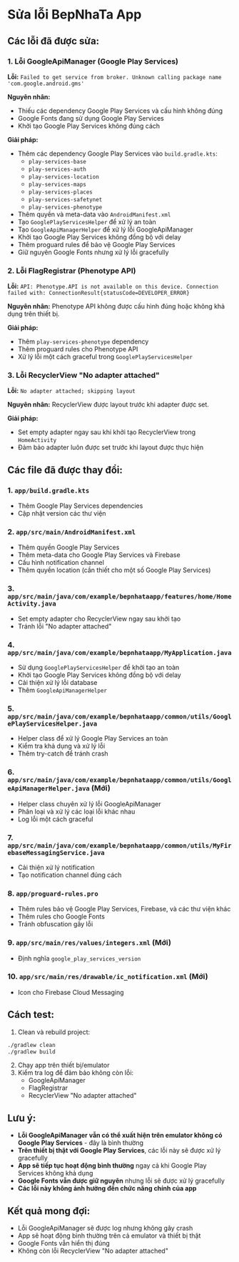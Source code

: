 # Sửa lỗi BepNhaTa App

## Các lỗi đã được sửa:

### 1. Lỗi GoogleApiManager (Google Play Services)
**Lỗi:** `Failed to get service from broker. Unknown calling package name 'com.google.android.gms'`

**Nguyên nhân:** 
- Thiếu các dependency Google Play Services và cấu hình không đúng
- Google Fonts đang sử dụng Google Play Services
- Khởi tạo Google Play Services không đúng cách

**Giải pháp:**
- Thêm các dependency Google Play Services vào `build.gradle.kts`:
  - `play-services-base`
  - `play-services-auth` 
  - `play-services-location`
  - `play-services-maps`
  - `play-services-places`
  - `play-services-safetynet`
  - `play-services-phenotype`
- Thêm quyền và meta-data vào `AndroidManifest.xml`
- Tạo `GooglePlayServicesHelper` để xử lý an toàn
- Tạo `GoogleApiManagerHelper` để xử lý lỗi GoogleApiManager
- Khởi tạo Google Play Services không đồng bộ với delay
- Thêm proguard rules để bảo vệ Google Play Services
- Giữ nguyên Google Fonts nhưng xử lý lỗi gracefully

### 2. Lỗi FlagRegistrar (Phenotype API)
**Lỗi:** `API: Phenotype.API is not available on this device. Connection failed with: ConnectionResult{statusCode=DEVELOPER_ERROR}`

**Nguyên nhân:** Phenotype API không được cấu hình đúng hoặc không khả dụng trên thiết bị.

**Giải pháp:**
- Thêm `play-services-phenotype` dependency
- Thêm proguard rules cho Phenotype API
- Xử lý lỗi một cách graceful trong `GooglePlayServicesHelper`

### 3. Lỗi RecyclerView "No adapter attached"
**Lỗi:** `No adapter attached; skipping layout`

**Nguyên nhân:** RecyclerView được layout trước khi adapter được set.

**Giải pháp:**
- Set empty adapter ngay sau khi khởi tạo RecyclerView trong `HomeActivity`
- Đảm bảo adapter luôn được set trước khi layout được thực hiện

## Các file đã được thay đổi:

### 1. `app/build.gradle.kts`
- Thêm Google Play Services dependencies
- Cập nhật version các thư viện

### 2. `app/src/main/AndroidManifest.xml`
- Thêm quyền Google Play Services
- Thêm meta-data cho Google Play Services và Firebase
- Cấu hình notification channel
- Thêm quyền location (cần thiết cho một số Google Play Services)

### 3. `app/src/main/java/com/example/bepnhataapp/features/home/HomeActivity.java`
- Set empty adapter cho RecyclerView ngay sau khởi tạo
- Tránh lỗi "No adapter attached"

### 4. `app/src/main/java/com/example/bepnhataapp/MyApplication.java`
- Sử dụng `GooglePlayServicesHelper` để khởi tạo an toàn
- Khởi tạo Google Play Services không đồng bộ với delay
- Cải thiện xử lý lỗi database
- Thêm `GoogleApiManagerHelper`

### 5. `app/src/main/java/com/example/bepnhataapp/common/utils/GooglePlayServicesHelper.java`
- Helper class để xử lý Google Play Services an toàn
- Kiểm tra khả dụng và xử lý lỗi
- Thêm try-catch để tránh crash

### 6. `app/src/main/java/com/example/bepnhataapp/common/utils/GoogleApiManagerHelper.java` (Mới)
- Helper class chuyên xử lý lỗi GoogleApiManager
- Phân loại và xử lý các loại lỗi khác nhau
- Log lỗi một cách graceful

### 7. `app/src/main/java/com/example/bepnhataapp/common/utils/MyFirebaseMessagingService.java`
- Cải thiện xử lý notification
- Tạo notification channel đúng cách

### 8. `app/proguard-rules.pro`
- Thêm rules bảo vệ Google Play Services, Firebase, và các thư viện khác
- Thêm rules cho Google Fonts
- Tránh obfuscation gây lỗi

### 9. `app/src/main/res/values/integers.xml` (Mới)
- Định nghĩa `google_play_services_version`

### 10. `app/src/main/res/drawable/ic_notification.xml` (Mới)
- Icon cho Firebase Cloud Messaging

## Cách test:

1. Clean và rebuild project:
```bash
./gradlew clean
./gradlew build
```

2. Chạy app trên thiết bị/emulator
3. Kiểm tra log để đảm bảo không còn lỗi:
   - GoogleApiManager
   - FlagRegistrar  
   - RecyclerView "No adapter attached"

## Lưu ý:

- **Lỗi GoogleApiManager vẫn có thể xuất hiện trên emulator không có Google Play Services** - đây là bình thường
- **Trên thiết bị thật với Google Play Services**, các lỗi này sẽ được xử lý gracefully
- **App sẽ tiếp tục hoạt động bình thường** ngay cả khi Google Play Services không khả dụng
- **Google Fonts vẫn được giữ nguyên** nhưng lỗi sẽ được xử lý gracefully
- **Các lỗi này không ảnh hưởng đến chức năng chính của app**

## Kết quả mong đợi:

- Lỗi GoogleApiManager sẽ được log nhưng không gây crash
- App sẽ hoạt động bình thường trên cả emulator và thiết bị thật
- Google Fonts vẫn hiển thị đúng
- Không còn lỗi RecyclerView "No adapter attached" 